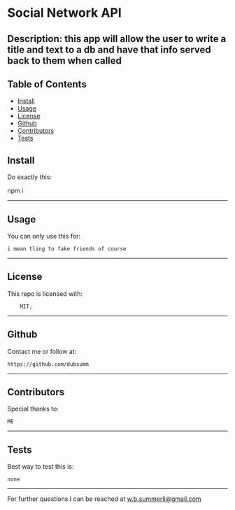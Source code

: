 # Social Network API

## Description: this app will allow the user to write a title and text to a db and have that info served back to them when called

## Table of Contents

- [Install](#install)
- [Usage](#usage)
- [License](#license)
- [Github](#github)
- [Contributors](#contributors)
- [Tests](#tests)

## Install 

Do exactly this:

   npm i 

______________________________________________

## Usage

You can only use this for:

    i mean tling to fake friends of course

______________________________________________

## License

This repo is licensed with:

        MIT;

______________________________________________

## Github

Contact me or follow at:

    https://github.com/dubsumm

______________________________________________

## Contributors

Special thanks to:

    ME

______________________________________________

## Tests

Best way to test this is:

    none

______________________________________________

For further questions I can be reached at w.b.summerli@gmail.com
